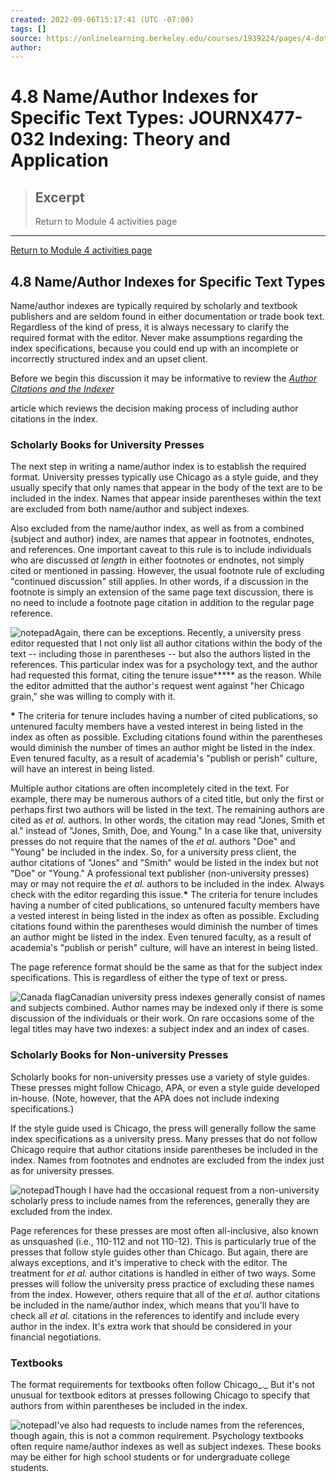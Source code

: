 ```yaml
---
created: 2022-09-06T15:17:41 (UTC -07:00)
tags: []
source: https://onlinelearning.berkeley.edu/courses/1939224/pages/4-dot-8-name-slash-author-indexes-for-specific-text-types
author: 
---
```


# 4.8 Name/Author Indexes for Specific Text Types: JOURNX477-032 Indexing: Theory and Application

> ## Excerpt
> Return to Module 4 activities page

---
[Return to Module 4 activities page](https://onlinelearning.berkeley.edu/courses/1939224/pages/module-4 "Module 4")

## 4.8 Name/Author Indexes for Specific Text Types

Name/author indexes are typically required by scholarly and textbook publishers and are seldom found in either documentation or trade book text. Regardless of the kind of press, it is always necessary to clarify the required format with the editor. Never make assumptions regarding the index specifications, because you could end up with an incomplete or incorrectly structured index and an upset client.

Before we begin this discussion it may be informative to review the [_Author Citations and the Indexer_](https://onlinelearning.berkeley.edu/courses/1939224/files/233565961/download?wrap=1 "Author citations and the indexer article.pdf")

article which reviews the decision making process of including author citations in the index.

### Scholarly Books for University Presses

The next step in writing a name/author index is to establish the required format. University presses typically use Chicago as a style guide, and they usually specify that only names that appear in the body of the text are to be included in the index. Names that appear inside parentheses within the text are excluded from both name/author and subject indexes.

Also excluded from the name/author index, as well as from a combined (subject and author) index, are names that appear in footnotes, endnotes, and references. One important caveat to this rule is to include individuals who are discussed _at length_ in either footnotes or endnotes, not simply cited or mentioned in passing. However, the usual footnote rule of excluding "continued discussion" still applies. In other words, if a discussion in the footnote is simply an extension of the same page text discussion, there is no need to include a footnote page citation in addition to the regular page reference.

![notepad](https://onlinelearning.berkeley.edu/courses/1939224/files/233565849/preview)Again, there can be exceptions. Recently, a university press editor requested that I not only list all author citations within the body of the text -- including those in parentheses -- but also the authors listed in the references. This particular index was for a psychology text, and the author had requested this format, citing the tenure issue**\*** as the reason. While the editor admitted that the author's request went against "her Chicago grain," she was willing to comply with it.

**\*** The criteria for tenure includes having a number of cited publications, so untenured faculty members have a vested interest in being listed in the index as often as possible. Excluding citations found within the parentheses would diminish the number of times an author might be listed in the index. Even tenured faculty, as a result of academia's "publish or perish" culture, will have an interest in being listed.

Multiple author citations are often incompletely cited in the text. For example, there may be numerous authors of a cited title, but only the first or perhaps first two authors will be listed in the text. The remaining authors are cited as _et al._ authors. In other words, the citation may read "Jones, Smith et al." instead of "Jones, Smith, Doe, and Young." In a case like that, university presses do not require that the names of the _et al._ authors "Doe" and "Young" be included in the index. So, for a university press client, the author citations of "Jones" and "Smith" would be listed in the index but not "Doe" or "Young." A professional text publisher (non-university presses) may or may not require the _et al._ authors to be included in the index. Always check with the editor regarding this issue.**\*** The criteria for tenure includes having a number of cited publications, so untenured faculty members have a vested interest in being listed in the index as often as possible. Excluding citations found within the parentheses would diminish the number of times an author might be listed in the index. Even tenured faculty, as a result of academia's "publish or perish" culture, will have an interest in being listed.

The page reference format should be the same as that for the subject index specifications. This is regardless of either the type of text or press.

![Canada flag](https://onlinelearning.berkeley.edu/courses/1939224/files/233565969/preview)Canadian university press indexes generally consist of names and subjects combined. Author names may be indexed only if there is some discussion of the individuals or their work. On rare occasions some of the legal titles may have two indexes: a subject index and an index of cases.

### Scholarly Books for Non-university Presses

Scholarly books for non-university presses use a variety of style guides. These presses might follow Chicago, APA, or even a style guide developed in-house. (Note, however, that the APA does not include indexing specifications.)

If the style guide used is Chicago, the press will generally follow the same index specifications as a university press. Many presses that do not follow Chicago require that author citations inside parentheses be included in the index. Names from footnotes and endnotes are excluded from the index just as for university presses.

![notepad](https://onlinelearning.berkeley.edu/courses/1939224/files/233565849/preview)Though I have had the occasional request from a non-university scholarly press to include names from the references, generally they are excluded from the index.

  
Page references for these presses are most often all-inclusive, also known as unsquashed (i.e., 110-112 and not 110-12). This is particularly true of the presses that follow style guides other than Chicago. But again, there are always exceptions, and it's imperative to check with the editor. The treatment for _et al._ author citations is handled in either of two ways. Some presses will follow the university press practice of excluding these names from the index. However, others require that all of the _et al._ author citations be included in the name/author index, which means that you'll have to check all _et al._ citations in the references to identify and include every author in the index. It's extra work that should be considered in your financial negotiations.

### Textbooks

The format requirements for textbooks often follow Chicago_._ But it's not unusual for textbook editors at presses following Chicago to specify that authors from within parentheses be included in the index.

![notepad](https://onlinelearning.berkeley.edu/courses/1939224/files/233565849/preview)I've also had requests to include names from the references, though again, this is not a common requirement. Psychology textbooks often require name/author indexes as well as subject indexes. These books may be either for high school students or for undergraduate college students.
